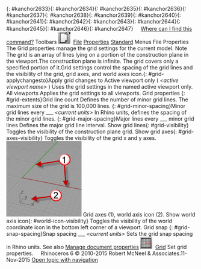 ---
---

{: #kanchor2633}{: #kanchor2634}{: #kanchor2635}{: #kanchor2636}{: #kanchor2637}{: #kanchor2638}{: #kanchor2639}{: #kanchor2640}{: #kanchor2641}{: #kanchor2642}{: #kanchor2643}{: #kanchor2644}{: #kanchor2645}{: #kanchor2646}{: #kanchor2647} [![images/transparent.gif](images/transparent.gif)Where can I find this command?](javascript:void(0);) Toolbars
![images/documentproperties.png](images/documentproperties.png) [File](file-toolbar.html)  [Properties](properties-toolbar.html)  [Standard](standard-toolbar.html) 
Menus
File
Properties
The Grid properties manage the grid settings for the current model.
Note
The grid is an array of lines lying on a portion of the construction plane in the viewport.The construction plane is infinite. The grid covers only a specified portion of it.Grid settings control the spacing of the grid lines and the visibility of the grid, grid axes, and world axes icon.{: #grid-applychangesto}Apply grid changes to
Active viewport only ( *&lt;active viewport name&gt;* )
Uses the grid settings in the named active viewport only.
All viewports
Applies the grid settings to all viewports.
Grid properties
{: #grid-extents}Grid line count
Defines the number of minor grid lines. The maximum size of the grid is 100,000 lines.
{: #grid-minor-spacing}Minor grid lines every ___ *&lt;current units&gt;* 
In Rhino units, defines the spacing of the minor grid lines.
{: #grid-major-spacing}Major lines every ___ minor grid lines
Defines the major grid line interval.
Show grid lines{: #grid-visibility}
Toggles the visibility of the construction plane grid.
Show grid axes{: #grid-axes-visibility}
Toggles the visibility of the grid x and y&#160;axes.
![images/grid-002.png](images/grid-002.png)
Grid axes (1), world axis icon (2).
Show world axis icon{: #world-icon-visibility}
Toggles the visibility of the world coordinate icon in the bottom left corner of a viewport.
Grid snap
{: #grid-snap-spacing}Snap spacing ___ *&lt;current units&gt;* 
Sets the grid snap spacing in Rhino units.
See also
 [Manage document properties](sak-documentproperties.html) 
![images/grid-on.png](images/grid-on.png) [Grid](grid.html) 
Set grid properties.
&#160;
&#160;
Rhinoceros 6 © 2010-2015 Robert McNeel &amp; Associates.11-Nov-2015
 [Open topic with navigation](grid.html) 

